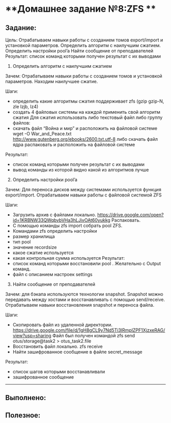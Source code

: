 # **Домашнее задание №8:ZFS **

## **Задание:**
Цель: Отрабатываем навыки работы с созданием томов export/import и установкой параметров. Определить алгоритм с наилучшим сжатием. Определить настройки pool’a Найти сообщение от преподавателей Результат: список команд которыми получен результат с их выводами
1. Определить алгоритм с наилучшим сжатием

Зачем:
Отрабатываем навыки работы с созданием томов и установкой параметров. Находим наилучшее сжатие.


Шаги:
- определить какие алгоритмы сжатия поддерживает zfs (gzip gzip-N, zle lzjb, lz4)
- создать 4 файловых системы на каждой применить свой алгоритм сжатия
Для сжатия использовать либо текстовый файл либо группу файлов:
- скачать файл “Война и мир” и расположить на файловой системе
wget -O War_and_Peace.txt http://www.gutenberg.org/ebooks/2600.txt.utf-8
либо скачать файл ядра распаковать и расположить на файловой системе

Результат:
- список команд которыми получен результат с их выводами
- вывод команды из которой видно какой из алгоритмов лучше


2. Определить настройки pool’a

Зачем:
Для переноса дисков между системами используется функция export/import. Отрабатываем навыки работы с файловой системой ZFS

Шаги:
- Загрузить архив с файлами локально.
https://drive.google.com/open?id=1KRBNW33QWqbvbVHa3hLJivOAt60yukkg
Распаковать.
- С помощью команды zfs import собрать pool ZFS.
- Командами zfs определить настройки
- размер хранилища
- тип pool
- значение recordsize
- какое сжатие используется
- какая контрольная сумма используется
Результат:
- список команд которыми восстановили pool . Желательно с Output команд.
- файл с описанием настроек settings

3. Найти сообщение от преподавателей

Зачем:
для бэкапа используются технологии snapshot. Snapshot можно передавать между хостами и восстанавливать с помощью send/receive. Отрабатываем навыки восстановления snapshot и переноса файла.

Шаги:
- Скопировать файл из удаленной директории. https://drive.google.com/file/d/1gH8gCL9y7Nd5Ti3IRmplZPF1XjzxeRAG/view?usp=sharing
Файл был получен командой
zfs send otus/storage@task2 > otus_task2.file
- Восстановить файл локально. zfs receive
- Найти зашифрованное сообщение в файле secret_message

Результат:
- список шагов которыми восстанавливали
- зашифрованное сообщение

---

## **Выполнено:**


## **Полезное:**

